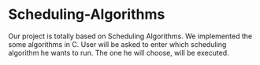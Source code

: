 # Scheduling-Algorithms
Our project is totally based on Scheduling Algorithms. We implemented the some algorithms in C. User will be asked to enter which scheduling algorithm he wants to run. The one he will choose, will be executed.
